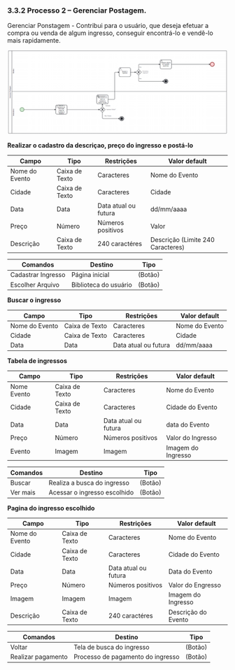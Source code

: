 ### 3.3.2 Processo 2 – Gerenciar Postagem.

Gerenciar Ponstagem - Contribui para o usuário, que deseja efetuar a compra ou venda de algum ingresso, conseguir encontrá-lo e vendê-lo mais rapidamente.


![Exemplo de um Modelo BPMN do PROCESSO 2](images/processo2.png "Modelo BPMN do Processo 2.")


**Realizar o cadastro da descriçao, preço do ingresso e postá-lo**

| **Campo**       | **Tipo**         | **Restrições** | **Valor default** |
| ---             | ---              | ---            | ---               |
| Nome do Evento       |  Caixa de Texto  | Caracteres           | Nome do Evento|
| Cidade      |  Caixa de Texto  |   Caracteres         | Cidade|
| Data      |  Data  |     Data atual ou futura       | dd/mm/aaaa|
| Preço           |  Número          | Números positivos         |    Valor |
| Descrição       |  Caixa de Texto  | 240 caractéres           | Descrição (Limite 240 Caracteres)|


| **Comandos**         |  **Destino**                                  | **Tipo**   |
| ---                  | ---                            | ---               |
| Cadastrar  Ingresso          | Página inicial    |  (Botão)   |
| Escolher Arquivo     | Biblioteca do usuário  |  (Botão)   |




**Buscar o ingresso**

| **Campo**       | **Tipo**                                  | **Restrições**         | **Valor default**          |
| ---             | ---                                        | ---                    | ---               |
| Nome do Evento |  Caixa de Texto                           |         Caracteres              | Nome do Evento|
| Cidade      |  Caixa de Texto  |    Caracteres        |Cidade|
| Data      |  Data  |     Data atual ou futura       |  dd/mm/aaaa|
 



**Tabela de ingressos**

| **Campo**       | **Tipo**                                  | **Restrições**         | **Valor default**          |
| ---             | ---                                        | ---                    | ---               |
| Nome Evento |  Caixa de Texto                           |         Caracteres              | Nome do Evento|
| Cidade      |  Caixa de Texto  |    Caracteres        |  Cidade do Evento|
| Data      |  Data  |     Data atual ou futura       | data do Evento|
| Preço           |  Número          | Números positivos         |    Valor do Ingresso |
| Evento        |  Imagem          | Imagem         |    Imagem do Ingresso |   


| **Comandos**         |  **Destino**                               | **Tipo**        |
| ---                  | ---                            | ---               |
| Buscar               | Realiza a busca do ingresso                | (Botão)         |
| Ver mais         | Acessar o ingresso escolhido          | (Botão)         |



**Pagina do ingresso escolhido**

| **Campo**       | **Tipo**                                  | **Restrições**         | **Valor default**          |
| ---             | ---                                        | ---                    | ---               |
| Nome do Evento |  Caixa de Texto                           |         Caracteres              | Nome do Evento|
| Cidade      |  Caixa de Texto  |    Caracteres        | Cidade do Evento|
| Data      |  Data  |     Data atual ou futura       | Data do Evento|
 | Preço           |  Número          | Números positivos         |    Valor do Engresso |
 | Imagem         |  Imagem          | Imagem         |    Imagem do Ingresso |
| Descrição       |  Caixa de Texto  | 240 caractéres           | Descrição do Evento|

| **Comandos**         |  **Destino**                               | **Tipo**        |
| ---                  | ---                            | ---               |
| Voltar   | Tela de busca do ingresso  |  (Botão)        |
| Realizar pagamento   | Processo de pagamento do ingresso |  (Botão)        |

